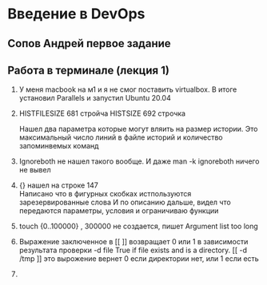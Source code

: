 # Введение в DevOps

##  Сопов Андрей первое задание 


## Работа в терминале (лекция 1)

1. У меня macbook на м1 и я не смог поставить virtualbox. В итоге установил Parallels и запустил Ubuntu 20.04

2.  HISTFILESIZE  681  стройча
    HISTSIZE      692  строчка
    
    Нашел два параметра которые могут вляить на размер истории.
    Это максимальный число линий в файле историй и количество запоминвемых команд

3.  Ignoreboth не нашел такого вообще. И даже man -k ignoreboth ничего не вывел


4.  {} нашел на строке 147  
    Написано что в фигурных скобках истпользуются зарезервированные слова
    И по описанию дальше, видел что передаются параметры, условия и ограничиваю функции
    
5.  touch {0..100000} , 300000 не создается, пишет  Argument list too long
6.  Выражение заключенное в [[  ]] возвращает 0 или 1 в зависимости результата проверки
    -d file True if file exists and is a directory.
    [[ -d /tmp ]] это вырожение вернет 0 если директории нет, или 1 если есть
    
7. 
